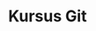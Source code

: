 ---
layout:   certificate
title:    "Kursus Git"
slug:     progate-git
category: progate
issuer:   "Progate Indonesia"
---